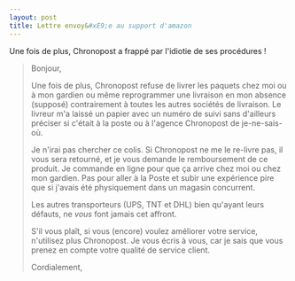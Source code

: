 ```yaml
---
layout: post
title: Lettre envoy&#xE9;e au support d'amazon
---
```

Une fois de plus, Chronopost a frappé par l'idiotie de ses procédures !

<blockquote>Bonjour, 

Une fois de plus, Chronopost refuse de livrer les paquets chez moi ou à mon gardien ou même reprogrammer une livraison en mon absence (supposé) contrairement à toutes les autres sociétés de livraison.
Le livreur m'a laissé un papier avec un numéro de suivi sans d'ailleurs préciser si c'était à la poste ou à l'agence Chronopost de je-ne-sais-où.

Je n'irai pas chercher ce colis. Si Chronopost ne me le re-livre pas, il vous sera retourné, et je vous demande le remboursement de ce produit.
Je commande en ligne pour que ça arrive chez moi ou chez mon gardien. Pas pour aller à la Poste et subir une expérience pire que si j'avais été physiquement dans un magasin concurrent.

Les autres transporteurs (UPS, TNT et DHL) bien qu'ayant leurs défauts, ne *vous* font jamais cet affront.

S'il vous plaît, si vous (encore) voulez améliorer votre service, n'utilisez plus Chronopost. Je vous écris à vous, car je sais que vous prenez en compte votre qualité de service client.

Cordialement,
</blockquote>      
